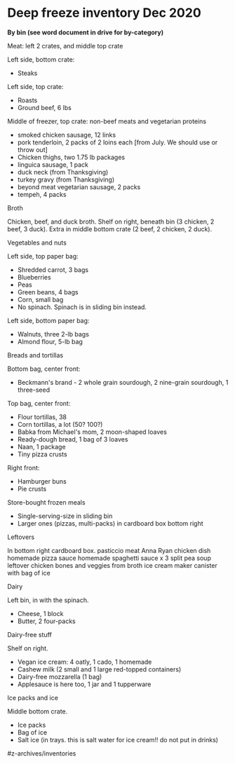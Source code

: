 # Deep freeze inventory Dec 2020
**By bin (see word document in drive for by-category)**

Meat: left 2 crates, and middle top crate

Left side, bottom crate: 
 - Steaks

Left side, top crate: 
 - Roasts
 - Ground beef, 6 lbs

Middle of freezer, top crate: non-beef meats and vegetarian proteins
 - smoked chicken sausage, 12 links
 - pork tenderloin, 2 packs of 2 loins each [from July. We should use or throw out]
 - Chicken thighs, two 1.75 lb packages
 - linguica sausage, 1 pack 
 - duck neck (from Thanksgiving)
 - turkey gravy (from Thanksgiving)
 - beyond meat vegetarian sausage, 2 packs
 - tempeh, 4 packs


Broth

Chicken, beef, and duck broth. 
Shelf on right, beneath bin (3 chicken, 2 beef, 3 duck). 
Extra in middle bottom crate (2 beef, 2 chicken, 2 duck). 


Vegetables and nuts

Left side, top paper bag: 
 - Shredded carrot, 3 bags
 - Blueberries
 - Peas
 - Green beans, 4 bags
 - Corn, small bag
 - No spinach. Spinach is in sliding bin instead.

Left side, bottom paper bag: 
 - Walnuts, three 2-lb bags
 - Almond flour, 5-lb bag

Breads and tortillas

Bottom bag, center front: 
 - Beckmann's brand -  2 whole grain sourdough, 2 nine-grain sourdough, 1 three-seed

Top bag, center front:
 - Flour tortillas, 38
 - Corn tortillas, a lot (50? 100?)
 - Babka from Michael's mom, 2 moon-shaped loaves
 - Ready-dough bread, 1 bag of 3 loaves
 - Naan, 1 package
 - Tiny pizza crusts

Right front:
 - Hamburger buns 
 - Pie crusts

Store-bought frozen meals
 - Single-serving-size in sliding bin
 - Larger ones (pizzas, multi-packs) in cardboard box bottom right

Leftovers

In bottom right cardboard box.
	pasticcio meat 
	Anna Ryan chicken dish
	homemade pizza sauce
	homemade spaghetti sauce x 3
	split pea soup
	leftover chicken bones and veggies from broth
	ice cream maker canister with bag of ice

Dairy

Left bin, in with the spinach. 
 - Cheese, 1 block
 - Butter, 2 four-packs

Dairy-free stuff

Shelf on right. 
 - Vegan ice cream: 4 oatly, 1 cado, 1 homemade
 - Cashew milk (2 small and 1 large red-topped containers)
 - Dairy-free mozzarella (1 bag)
 - Applesauce is here too, 1 jar and 1 tupperware

Ice packs and ice

Middle bottom crate.
 - Ice packs
 - Bag of ice
 - Salt ice (in trays. this is salt water for ice cream!! do not put in drinks)

#z-archives/inventories